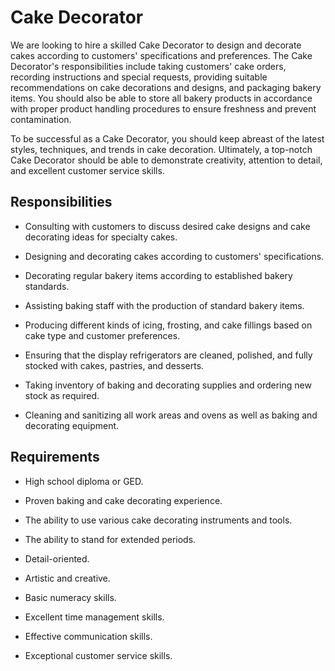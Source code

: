 # Cake Decorator

We are looking to hire a skilled Cake Decorator to design and decorate cakes according to customers' specifications and preferences. The Cake Decorator's responsibilities include taking customers' cake orders, recording instructions and special requests, providing suitable recommendations on cake decorations and designs, and packaging bakery items. You should also be able to store all bakery products in accordance with proper product handling procedures to ensure freshness and prevent contamination.

To be successful as a Cake Decorator, you should keep abreast of the latest styles, techniques, and trends in cake decoration. Ultimately, a top-notch Cake Decorator should be able to demonstrate creativity, attention to detail, and excellent customer service skills.

## Responsibilities

* Consulting with customers to discuss desired cake designs and cake decorating ideas for specialty cakes.

* Designing and decorating cakes according to customers' specifications.

* Decorating regular bakery items according to established bakery standards.

* Assisting baking staff with the production of standard bakery items.

* Producing different kinds of icing, frosting, and cake fillings based on cake type and customer preferences.

* Ensuring that the display refrigerators are cleaned, polished, and fully stocked with cakes, pastries, and desserts.

* Taking inventory of baking and decorating supplies and ordering new stock as required.

* Cleaning and sanitizing all work areas and ovens as well as baking and decorating equipment.

## Requirements

* High school diploma or GED.

* Proven baking and cake decorating experience.

* The ability to use various cake decorating instruments and tools.

* The ability to stand for extended periods.

* Detail-oriented.

* Artistic and creative.

* Basic numeracy skills.

* Excellent time management skills.

* Effective communication skills.

* Exceptional customer service skills.

